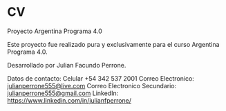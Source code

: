 # CV
Proyecto Argentina Programa 4.0

Este proyecto fue realizado pura y exclusivamente para el curso Argentina Programa 4.0. 

Desarrollado por Julian Facundo Perrone. 

Datos de contacto:
Celular +54 342 537 2001
Correo Electronico: julianperrone555@live.com
Correo Electronico Secundario: julianperrone555@gmail.com
LinkedIn: https://www.linkedin.com/in/julianfperrone/ 
